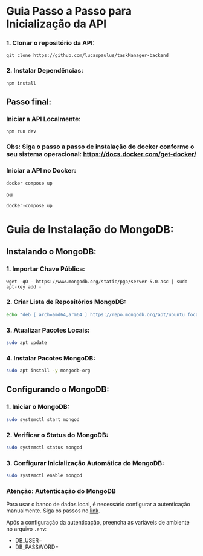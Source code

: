 # Guia Passo a Passo para Inicialização da API

### 1. Clonar o repositório da API:
```shell
git clone https://github.com/lucaspaulus/taskManager-backend
```

### 2. Instalar Dependências:
```shell
npm install
```
## Passo final:
### Iniciar a API Localmente:
```shell
npm run dev
```
### Obs: Siga o passo a passo de instalação do docker conforme o seu sistema operacional: https://docs.docker.com/get-docker/
### Iniciar a API no Docker:

```shell
docker compose up
```
ou
```shell
docker-compose up
```
# Guia de Instalação do MongoDB:

## Instalando o MongoDB:

### 1. Importar Chave Pública:
```shell
wget -qO - https://www.mongodb.org/static/pgp/server-5.0.asc | sudo apt-key add -
```

### 2. Criar Lista de Repositórios MongoDB:
```bash
echo "deb [ arch=amd64,arm64 ] https://repo.mongodb.org/apt/ubuntu focal/mongodb-org/5.0 multiverse" | sudo tee /etc/apt/sources.list.d/mongodb-org-5.0.list
```

### 3. Atualizar Pacotes Locais:
```bash
sudo apt update
```

### 4. Instalar Pacotes MongoDB:
```bash
sudo apt install -y mongodb-org
```

## Configurando o MongoDB:

### 1. Iniciar o MongoDB:
```bash
sudo systemctl start mongod
```

### 2. Verificar o Status do MongoDB:
```bash
sudo systemctl status mongod
```

### 3. Configurar Inicialização Automática do MongoDB:
```bash
sudo systemctl enable mongod
```

### Atenção: Autenticação do MongoDB

Para usar o banco de dados local, é necessário configurar a autenticação manualmente. Siga os passos no [link](https://www.mongodb.com/docs/v3.4/tutorial/enable-authentication/).

Após a configuração da autenticação, preencha as variáveis de ambiente no arquivo `.env`:
- DB_USER=
- DB_PASSWORD=

